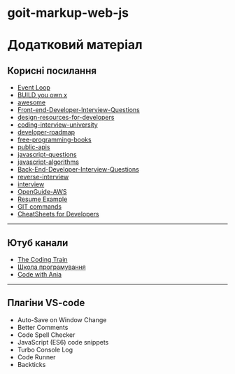 # goit-markup-web-js

# Додатковий матеріал

## Корисні посилання

- [Event Loop](http://latentflip.com/loupe/?code=JC5vbignYnV0dG9uJywgJ2NsaWNrJywgZnVuY3Rpb24gb25DbGljaygpIHsKICAgIHNldFRpbWVvdXQoZnVuY3Rpb24gdGltZXIoKSB7CiAgICAgICAgY29uc29sZS5sb2coJ1lvdSBjbGlja2VkIHRoZSBidXR0b24hJyk7ICAgIAogICAgfSwgMjAwMCk7Cn0pOwoKY29uc29sZS5sb2coIkhpISIpOwoKc2V0VGltZW91dChmdW5jdGlvbiB0aW1lb3V0KCkgewogICAgY29uc29sZS5sb2coIkNsaWNrIHRoZSBidXR0b24hIik7Cn0sIDUwMDApOwoKY29uc29sZS5sb2coIldlbGNvbWUgdG8gbG91cGUuIik7!!!PGJ1dHRvbj5DbGljayBtZSE8L2J1dHRvbj4%3D)
- [BUILD you own x](https://github.com/codecrafters-io/build-your-own-x)
- [awesome](https://github.com/sindresorhus/awesome?tab=readme-ov-file)
- [Front-end-Developer-Interview-Questions](https://github.com/h5bp/Front-end-Developer-Interview-Questions)
- [design-resources-for-developers](https://github.com/bradtraversy/design-resources-for-developers)
- [coding-interview-university](https://github.com/jwasham/coding-interview-university)
- [developer-roadmap](https://github.com/kamranahmedse/developer-roadmap)
- [free-programming-books](https://github.com/EbookFoundation/free-programming-books)
- [public-apis](https://github.com/public-apis/public-apis)
- [javascript-questions](https://github.com/lydiahallie/javascript-questions)
- [javascript-algorithms](https://github.com/trekhleb/javascript-algorithms)
- [Back-End-Developer-Interview-Questions](https://github.com/arialdomartini/Back-End-Developer-Interview-Questions)
- [reverse-interview](https://github.com/viraptor/reverse-interview)
- [interview](https://github.com/Olshansk/interview)
- [OpenGuide-AWS](https://github.com/open-guides/og-aws)
- [Resume Example](https://github.com/Maryinad/Resume)
- [GIT commands](https://habr.com/ru/articles/813513/)
- [CheatSheets for Developers](https://dev.to/devmount/a-cheatsheet-of-128-cheatsheets-for-developers-f4m?ref=dailydev)

---

## Ютуб канали

- [The Coding Train](https://www.youtube.com/@TheCodingTrain)
- [Школа програмування](https://www.youtube.com/@ProgerSchool)
- [Code with Ania](https://www.youtube.com/@AniaKubow)

---

## Плагіни VS-code

- Auto-Save on Window Change
- Better Comments
- Code Spell Checker
- JavaScript (ES6) code snippets
- Turbo Console Log
- Code Runner
- Backticks
